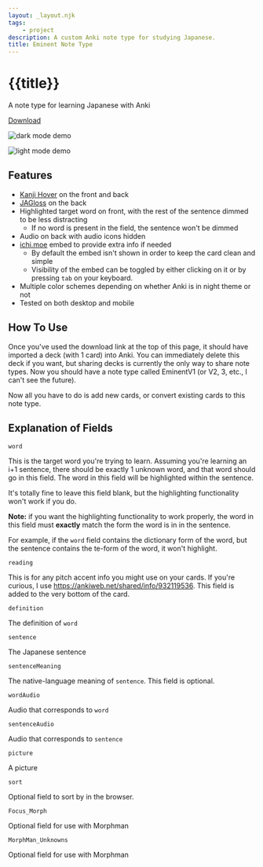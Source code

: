 ```yaml
---
layout: _layout.njk
tags: 
    - project
description: A custom Anki note type for studying Japanese.
title: Eminent Note Type
---
```


# {{title}}

A note type for learning Japanese with Anki

[Download](https://mega.nz/folder/3ENBFSwJ#OxUmvGmoY6J46Dn_YFhIMQ)

![dark mode demo](/images/notetype/demo.gif)

![light mode demo](/images/notetype/demo2.gif)

## Features

* [Kanji Hover](/kanjihover.html) on the front and back
* [JAGloss](jagloss.html) on the back
* Highlighted target word on front, with the rest of the sentence dimmed to be less distracting
  * If no word is present in the field, the sentence won't be dimmed
* Audio on back with audio icons hidden
* [ichi.moe](https://ichi.moe/) embed to provide extra info if needed
  * By default the embed isn't shown in order to keep the card clean and simple
  * Visibility of the embed can be toggled by either clicking on it or by pressing `tab` on your keyboard.
* Multiple color schemes depending on whether Anki is in night theme or not
* Tested on both desktop and mobile

## How To Use

Once you've used the download link at the top of this page, it should have imported a deck (with 1 card) into Anki. You can immediately delete this deck if you want, but sharing decks is currently the only way to share note types. Now you should have a note type called EminentV1 (or V2, 3, etc., I can't see the future). 

Now all you have to do is add new cards, or convert existing cards to this note type.

## Explanation of Fields

`word`

This is the target word you're trying to learn. Assuming you're learning an i+1 sentence, there should be exactly 1 unknown word, and that word should go in this field. The word in this field will be highlighted within the sentence.

It's totally fine to leave this field blank, but the highlighting functionality won't work if you do.

**Note:** if you want the highlighting functionality to work properly, the word in this field must **exactly** match the form the word is in in the sentence.

For example, if the `word` field contains the dictionary form of the word, but the sentence contains the te-form of the word, it won't highlight.

`reading`

This is for any pitch accent info you might use on your cards. If you're curious, I use https://ankiweb.net/shared/info/932119536. This field is added to the very bottom of the card.

`definition`

The definition of `word`

`sentence`

The Japanese sentence

`sentenceMeaning`

The native-language meaning of `sentence`. This field is optional.

`wordAudio`

Audio that corresponds to `word`

`sentenceAudio`

Audio that corresponds to `sentence`

`picture`

A picture

`sort`

Optional field to sort by in the browser.

`Focus_Morph`

Optional field for use with Morphman

`MorphMan_Unknowns`

Optional field for use with Morphman
